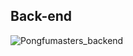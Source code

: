 ## Back-end 
![Pongfumasters_backend](https://github.com/user-attachments/assets/7ac38202-3546-4199-9bef-1525ab89f848)
